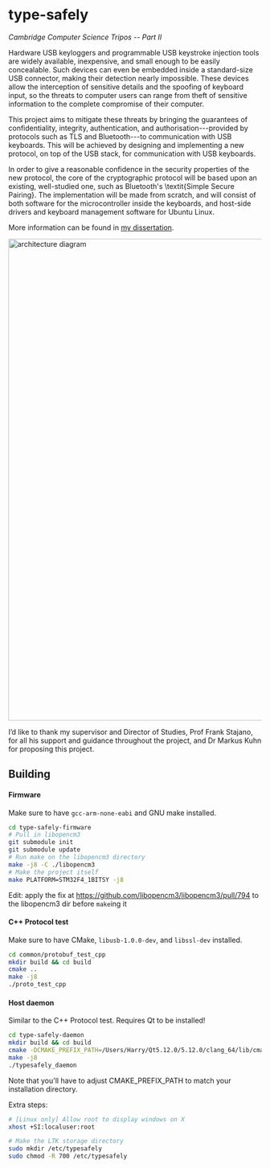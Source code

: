 # type-safely
_Cambridge Computer Science Tripos -- Part II_

Hardware USB keyloggers and programmable USB keystroke injection tools are widely available, inexpensive, and small enough to be easily concealable. Such devices can even be embedded inside a standard-size USB connector, making their detection nearly impossible. These devices allow the interception of sensitive details and the spoofing of keyboard input, so the threats to computer users can range from theft of sensitive information to the complete compromise of their computer.

This project aims to mitigate these threats by bringing the guarantees of confidentiality, integrity, authentication, and authorisation---provided by protocols such as TLS and Bluetooth---to communication with USB keyboards. This will be achieved by designing and implementing a new protocol, on top of the USB stack, for communication with USB keyboards.

In order to give a reasonable confidence in the security properties of the new protocol, the core of the cryptographic protocol will be based upon an existing, well-studied one, such as Bluetooth's \textit{Simple Secure Pairing}. The implementation will be made from scratch, and will consist of both software for the microcontroller inside the keyboards, and host-side drivers and keyboard management software for Ubuntu Linux.

More information can be found in [my dissertation](dissertation.pdf).

<img width="959" alt="architecture diagram" src="https://user-images.githubusercontent.com/1313396/147395353-6a6de19b-b3aa-4056-a52d-69284183b5a4.png">


I’d like to thank my supervisor and Director of Studies, Prof Frank Stajano, for all his support and guidance throughout the project, and Dr Markus Kuhn for proposing this project.

## Building

#### Firmware
Make sure to have `gcc-arm-none-eabi` and GNU make installed.
```bash
cd type-safely-firmware
# Pull in libopencm3
git submodule init
git submodule update
# Run make on the libopencm3 directory
make -j8 -C ./libopencm3
# Make the project itself
make PLATFORM=STM32F4_1BITSY -j8
```
Edit: apply the fix at https://github.com/libopencm3/libopencm3/pull/794 to the libopencm3 dir before `make`ing it

#### C++ Protocol test
Make sure to have CMake, `libusb-1.0.0-dev`, and `libssl-dev` installed.
```bash
cd common/protobuf_test_cpp
mkdir build && cd build
cmake ..
make -j8
./proto_test_cpp
```

#### Host daemon
Similar to the C++ Protocol test. Requires Qt to be installed!
```bash
cd type-safely-daemon
mkdir build && cd build
cmake -DCMAKE_PREFIX_PATH=/Users/Harry/Qt5.12.0/5.12.0/clang_64/lib/cmake ..
make -j8
./typesafely_daemon
```
Note that you'll have to adjust CMAKE_PREFIX_PATH to match your installation directory.

Extra steps:
```bash
# [Linux only] Allow root to display windows on X
xhost +SI:localuser:root

# Make the LTK storage directory
sudo mkdir /etc/typesafely
sudo chmod -R 700 /etc/typesafely
```
